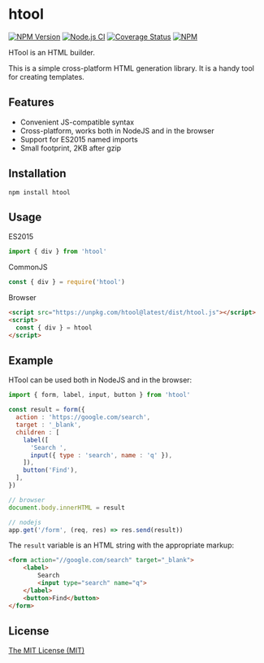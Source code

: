 # htool

[![NPM Version](https://img.shields.io/npm/v/htool.svg)](https://www.npmjs.com/package/htool)
[![Node.js CI](https://github.com/aristov/htool/actions/workflows/node.js.yml/badge.svg)](https://github.com/aristov/htool/actions/workflows/node.js.yml)
[![Coverage Status](https://coveralls.io/repos/github/aristov/htool/badge.svg?branch=master)](https://coveralls.io/github/aristov/htool?branch=master)
[![NPM](https://img.shields.io/npm/l/htool)](https://raw.githubusercontent.com/aristov/htool/master/LICENSE)

HTool is an HTML builder.

This is a simple cross-platform HTML generation library.
It is a handy tool for creating templates.

## Features

- Convenient JS-compatible syntax
- Cross-platform, works both in NodeJS and in the browser
- Support for ES2015 named imports
- Small footprint, 2KB after gzip

## Installation

```shell
npm install htool
```

## Usage

ES2015

```js
import { div } from 'htool'
```

CommonJS

```js
const { div } = require('htool')
```

Browser

```html
<script src="https://unpkg.com/htool@latest/dist/htool.js"></script>
<script>
  const { div } = htool
</script>
```

## Example

HTool can be used both in NodeJS and in the browser:

```js
import { form, label, input, button } from 'htool'

const result = form({
  action : 'https://google.com/search',
  target : '_blank',
  children : [
    label([
      'Search ',
      input({ type : 'search', name : 'q' }),
    ]),
    button('Find'),
  ],
})

// browser
document.body.innerHTML = result

// nodejs
app.get('/form', (req, res) => res.send(result))
```

The `result` variable is an HTML string with the appropriate markup:

```html
<form action="//google.com/search" target="_blank">
    <label>
        Search 
        <input type="search" name="q">
    </label>
    <button>Find</button>
</form>
```

## License

[The MIT License (MIT)](https://raw.githubusercontent.com/aristov/htool/master/LICENSE)
